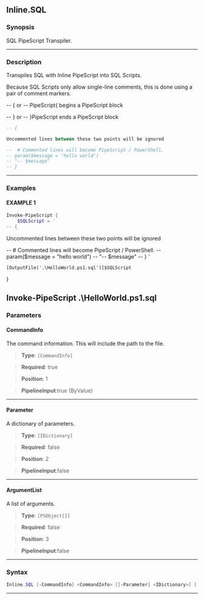 Inline.SQL
----------
### Synopsis
SQL PipeScript Transpiler.

---
### Description

Transpiles SQL with Inline PipeScript into SQL Scripts.

Because SQL Scripts only allow single-line comments, this is done using a pair of comment markers.
   
-- { or -- PipeScript{  begins a PipeScript block

-- } or -- }PipeScript  ends a PipeScript block

```SQL    
-- {

Uncommented lines between these two points will be ignored

--  # Commented lines will become PipeScript / PowerShell.
-- param($message = 'hello world')
-- "-- $message"
-- }
```

---
### Examples
#### EXAMPLE 1
```PowerShell
Invoke-PipeScript {
    $SQLScript = '    
-- {
```
Uncommented lines between these two points will be ignored

--  # Commented lines will become PipeScript / PowerShell.
-- param($message = "hello world")
-- "-- $message"
-- }
'

    [OutputFile('.\HelloWorld.ps1.sql')]$SQLScript
}

Invoke-PipeScript .\HelloWorld.ps1.sql
---
### Parameters
#### **CommandInfo**

The command information.  This will include the path to the file.



> **Type**: ```[CommandInfo]```

> **Required**: true

> **Position**: 1

> **PipelineInput**:true (ByValue)



---
#### **Parameter**

A dictionary of parameters.



> **Type**: ```[IDictionary]```

> **Required**: false

> **Position**: 2

> **PipelineInput**:false



---
#### **ArgumentList**

A list of arguments.



> **Type**: ```[PSObject[]]```

> **Required**: false

> **Position**: 3

> **PipelineInput**:false



---
### Syntax
```PowerShell
Inline.SQL [-CommandInfo] <CommandInfo> [[-Parameter] <IDictionary>] [[-ArgumentList] <PSObject[]>] [<CommonParameters>]
```
---

